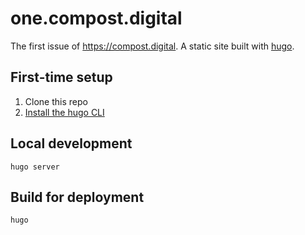 # one.compost.digital

The first issue of https://compost.digital. A static site built with [hugo](https://https://gohugo.io/).

## First-time setup

1. Clone this repo
2. [Install the hugo CLI](https://gohugo.io/getting-started/installing/)

## Local development

```
hugo server
```

## Build for deployment

```
hugo
```
